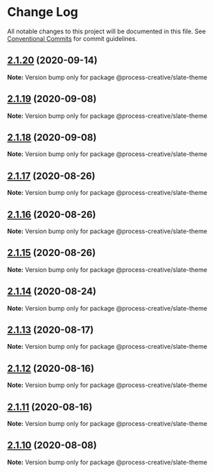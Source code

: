 # Change Log

All notable changes to this project will be documented in this file.
See [Conventional Commits](https://conventionalcommits.org) for commit guidelines.

## [2.1.20](https://github.com/Process-Creative/slate-v2/compare/v2.1.19...v2.1.20) (2020-09-14)

**Note:** Version bump only for package @process-creative/slate-theme





## [2.1.19](https://github.com/Process-Creative/slate-v2/compare/v2.1.18...v2.1.19) (2020-09-08)

**Note:** Version bump only for package @process-creative/slate-theme





## [2.1.18](https://github.com/Process-Creative/slate-v2/compare/v2.1.17...v2.1.18) (2020-09-08)

**Note:** Version bump only for package @process-creative/slate-theme





## [2.1.17](https://github.com/Process-Creative/slate-v2/compare/v2.1.16...v2.1.17) (2020-08-26)

**Note:** Version bump only for package @process-creative/slate-theme





## [2.1.16](https://github.com/Process-Creative/slate-v2/compare/v2.1.15...v2.1.16) (2020-08-26)

**Note:** Version bump only for package @process-creative/slate-theme





## [2.1.15](https://github.com/Process-Creative/slate-v2/compare/v2.1.14...v2.1.15) (2020-08-26)

**Note:** Version bump only for package @process-creative/slate-theme





## [2.1.14](https://github.com/Process-Creative/slate-v2/compare/v2.1.13...v2.1.14) (2020-08-24)

**Note:** Version bump only for package @process-creative/slate-theme





## [2.1.13](https://github.com/Process-Creative/slate-v2/compare/v2.1.12...v2.1.13) (2020-08-17)

**Note:** Version bump only for package @process-creative/slate-theme





## [2.1.12](https://github.com/Process-Creative/slate-v2/compare/v2.1.11...v2.1.12) (2020-08-16)

**Note:** Version bump only for package @process-creative/slate-theme





## [2.1.11](https://github.com/Process-Creative/slate-v2/compare/v2.1.10...v2.1.11) (2020-08-16)

**Note:** Version bump only for package @process-creative/slate-theme





## [2.1.10](https://github.com/Process-Creative/slate-v2/compare/v2.1.9...v2.1.10) (2020-08-08)

**Note:** Version bump only for package @process-creative/slate-theme
